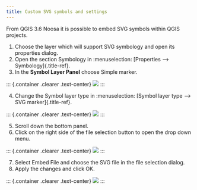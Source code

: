 ```yaml
---
title: Custom SVG symbols and settings
---
```


From QGIS 3.6 Noosa it is possible to embed SVG symbols within QGIS
projects.

1.  Choose the layer which will support SVG symbology and open its
    properties dialog.
2.  Open the section Symbology in :menuselection: [Properties \--\>
    Symbology]{.title-ref}.
3.  In the **Symbol Layer Panel** choose Simple marker.

::: {.container .clearer .text-center}
![](../assets/images/symbol_layer_panel.png)
:::

4.  Change the Symbol layer type in :menuselection: [Symbol layer type
    \--\> SVG marker]{.title-ref}.

::: {.container .clearer .text-center}
![](../assets/images/symbol_layer_type.png)
:::

5.  Scroll down the bottom panel.
6.  Click on the right side of the file selection button to open the
    drop down menu.

::: {.container .clearer .text-center}
![](../assets/images/drop_down_svg_menu.png)
:::

7.  Select Embed File and choose the SVG file in the file selection
    dialog.
8.  Apply the changes and click OK.

::: {.container .clearer .text-center}
![](../assets/images/custom_svg_symbols.gif)
:::
